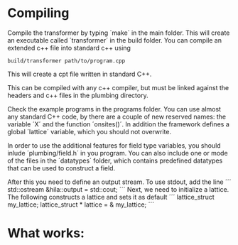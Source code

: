 # Compiling

Compile the transformer by typing ´make´ in the main folder.
This will create an executable called ´transformer´ in the build folder.
You can compile an extended c++ file into standard c++ using
~~~
build/transformer path/to/program.cpp
~~~
This will create a cpt file written in standard C++.

This can be compiled with any c++ compiler, but must be linked against the headers and c++ files in the plumbing directory.

Check the example programs in the programs folder. You can use almost any standard C++ code, by there are a couple of new reserved names: the variable ´X´ and the function ´onsites()´. In addition the framework defines a global ´lattice´ variable, which you should not overwrite.

In order to use the additional features for field type variables, you should inlude ´plumbing/field.h´ in you program. You can also include one or mode of the files in the ´datatypes´ folder, which contains predefined datatypes that can be used to construct a field.

After this you need to define an output stream. To use stdout, add the line
´´´
std::ostream &hila::output = std::cout;
´´´
Next, we need to initialize a lattice. The following constructs a lattice and sets it as default
´´´
lattice_struct my_lattice;
lattice_struct * lattice = & my_lattice;
´´´

# What works:

